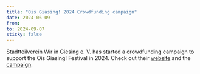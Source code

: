 ```yaml
---
title: "Ois Giasing! 2024 Crowdfunding campaign"
date: 2024-06-09
from:
to: 2024-09-07
sticky: false
---
```


Stadtteilverein Wir in Giesing e. V. has started a crowdfunding campaign to support the Ois Giasing! Festival in 2024. Check out their [website](https://wir-in-giesing.de/) and the [campaign](https://www.startnext.com/oisgiasing).

